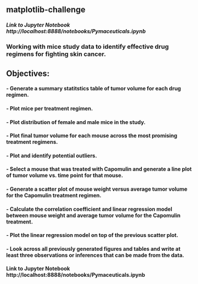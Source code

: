 ## matplotlib-challenge

##### Link to Jupyter Notebook http://localhost:8888/notebooks/Pymaceuticals.ipynb

### Working with mice study data to identify effective drug regimens for fighting skin cancer. 

## Objectives:
  #### - Generate a summary statitstics table of tumor volume for each drug regimen. 
  #### - Plot mice per treatment regimen.
  #### - Plot distribution of female and male mice in the study.
  #### - Plot final tumor volume for each mouse across the most promising treatment regimens.
  #### - Plot and identify potential outliers.
  #### - Select a mouse that was treated with Capomulin and generate a line plot of tumor volume vs. time point for that mouse.
  #### - Generate a scatter plot of mouse weight versus average tumor volume for the Capomulin treatment regimen.
  #### - Calculate the correlation coefficient and linear regression model between mouse weight and average tumor volume for the Capomulin treatment. 
  #### - Plot the linear regression model on top of the previous scatter plot.
  #### - Look across all previously generated figures and tables and write at least three observations or inferences that can be made from the data.

#### Link to Jupyter Notebook http://localhost:8888/notebooks/Pymaceuticals.ipynb
